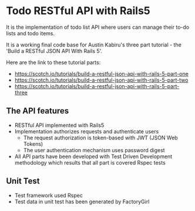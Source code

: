 # Todo RESTful API with Rails5

It is the implementation of todo list API where users can manage their to-do lists and todo items.

It is a working final code base for Austin Kabiru's three part tutorial -  the 'Build a RESTful JSON API With Rails 5'.

Here are the link to these tutorial parts:
- https://scotch.io/tutorials/build-a-restful-json-api-with-rails-5-part-one
- https://scotch.io/tutorials/build-a-restful-json-api-with-rails-5-part-two
- https://scotch.io/tutorials/build-a-restful-json-api-with-rails-5-part-three

## The API features
- RESTful API implemented with Rails5
- Implementation authorizes requests and authenticate users
  - The request authorization is token-based with JWT (JSON Web Tokens)
  - The user authentication mechanism uses password digest
- All API parts have been developed with Test Driven Development methodology which results that all part is covered Rspec tests

## Unit Test
- Test framework used Rspec
- Test data in unit test has been generated by FactoryGirl
